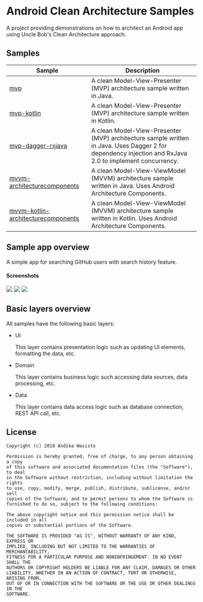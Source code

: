 Android Clean Architecture Samples
==================================

A project providing demonstrations on how to architect an Android app using Uncle Bob's Clean Architecture approach.

Samples
-------

| Sample                                                                   | Description                                                                                                                                             |
| ------------------------------------------------------------------------ | ------------------------------------------------------------------------------------------------------------------------------------------------------- |
| [mvp](mvp)                                                               | A clean Model-View-Presenter (MVP) architecture sample written in Java.                                                                                 |
| [mvp-kotlin](mvp-kotlin)                                                 | A clean Model-View-Presenter (MVP) architecture sample written in Kotlin.                                                                               |
| [mvp-dagger-rxjava](mvp-dagger-rxjava)                                   | A clean Model-View-Presenter (MVP) architecture sample written in Java. Uses Dagger 2 for dependency injection and RxJava 2.0 to implement concurrency. |
| [mvvm-architecturecomponents](mvvm-architecturecomponents)               | A clean Model-View-ViewModel (MVVM) architecture sample written in Java. Uses Android Architecture Components.                                          |
| [mvvm-kotlin-architecturecomponents](mvvm-kotlin-architecturecomponents) | A clean Model-View-ViewModel (MVVM) architecture sample written in Kotlin. Uses Android Architecture Components.                                        |

Sample app overview
-------------------

A simple app for searching GitHub users with search history feature.

#### Screenshots

![](https://i.imgur.com/GJXpIJx.png)
![](https://i.imgur.com/H7LWeV6.png)
![](https://i.imgur.com/N7LIolu.png)

Basic layers overview
---------------------

All samples have the following basic layers:

- UI

  This layer contains presentation logic such as updating UI elements, formatting the data, etc.

- Domain

  This layer contains business logic such accessing data sources, data processing, etc.

- Data

  This layer contains data access logic such as database connection, REST API call, etc.

License
-------

    Copyright (c) 2018 Andika Wasisto

    Permission is hereby granted, free of charge, to any person obtaining a copy
    of this software and associated documentation files (the "Software"), to deal
    in the Software without restriction, including without limitation the rights
    to use, copy, modify, merge, publish, distribute, sublicense, and/or sell
    copies of the Software, and to permit persons to whom the Software is
    furnished to do so, subject to the following conditions:

    The above copyright notice and this permission notice shall be included in all
    copies or substantial portions of the Software.

    THE SOFTWARE IS PROVIDED "AS IS", WITHOUT WARRANTY OF ANY KIND, EXPRESS OR
    IMPLIED, INCLUDING BUT NOT LIMITED TO THE WARRANTIES OF MERCHANTABILITY,
    FITNESS FOR A PARTICULAR PURPOSE AND NONINFRINGEMENT. IN NO EVENT SHALL THE
    AUTHORS OR COPYRIGHT HOLDERS BE LIABLE FOR ANY CLAIM, DAMAGES OR OTHER
    LIABILITY, WHETHER IN AN ACTION OF CONTRACT, TORT OR OTHERWISE, ARISING FROM,
    OUT OF OR IN CONNECTION WITH THE SOFTWARE OR THE USE OR OTHER DEALINGS IN THE
    SOFTWARE.